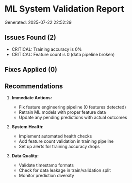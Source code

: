 # ML System Validation Report
Generated: 2025-07-22 22:52:29

## Issues Found (2)
- CRITICAL: Training accuracy is 0%
- CRITICAL: Feature count is 0 (data pipeline broken)

## Fixes Applied (0)

## Recommendations

1. **Immediate Actions:**
   - Fix feature engineering pipeline (0 features detected)
   - Retrain ML models with proper feature data
   - Update any pending predictions with actual outcomes

2. **System Health:**
   - Implement automated health checks
   - Add feature count validation in training pipeline
   - Set up alerts for training accuracy drops

3. **Data Quality:**
   - Validate timestamp formats
   - Check for data leakage in train/validation split
   - Monitor prediction diversity
